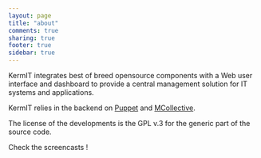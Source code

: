 ```yaml
---
layout: page
title: "about"
comments: true
sharing: true
footer: true
sidebar: true
---
```


KermIT integrates best of breed opensource components with a Web user interface
and dashboard to provide a central management solution for IT systems and
applications.

KermIT relies in the backend on
[Puppet](http://puppetlabs.com/puppet/what-is-puppet/ "Puppet")
and
[MCollective](http://puppetlabs.com/mcollective/introduction/ "MCollective").

The license of the developments is the GPL v.3 for the generic part of the
source code.

Check the screencasts !


